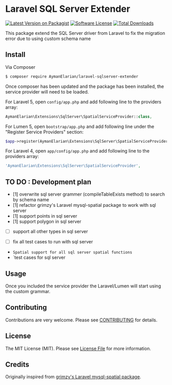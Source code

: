# Laravel SQL Server Extender

[![Latest Version on Packagist][ico-version]][link-packagist]
[![Software License][ico-license]](LICENSE.txt)
[![Total Downloads][ico-downloads]][link-downloads]

This package extend the SQL Server driver from Laravel to fix the migration error due to using custom schema  name

## Install

Via Composer

``` bash
$ composer require AymanElarian/laravel-sqlserver-extender
```

Once composer has been updated and the package has been installed, the service provider will need to be loaded.


For Laravel 5, open `config/app.php` and add following line to the providers array:
``` php
AymanElarian\Extensions\SqlServer\SpatialServiceProvider::class,
```

For Lumen 5, open `bootstrap/app.php` and add following line under the "Register Service Providers" section:
``` php
$app->register(AymanElarian\Extensions\SqlServer\SpatialServiceProvider::class);
```

For Laravel 4, open `app/config/app.php` and add following line to the providers array:

``` php
'AymanElarian\Extensions\SqlServer\SpatialServiceProvider',
```



## TO DO : Development plan

- [1] overwrite sql server grammer (compileTableExists method)  to search by schema name
- [1] refactor grimzy's Laravel mysql-spatial package to work with sql server
- [1] support points in sql server 
- [1] support polygon in sql server 
- [ ] support all other types in sql server 
- [ ] fix all test cases to run with sql server


- `Spatial support for all sql server spatial functions`
- `test cases for sql server

## Usage

Once you included the service provider the Laravel/Lumen will start using the custom grammar.

## Contributing

Contributions are very welcome. Please see [CONTRIBUTING](CONTRIBUTING.md) for details.


## License

The MIT License (MIT). Please see [License File](LICENSE.txt) for more information.


[ico-version]: https://img.shields.io/packagist/v/aymanelarian/laravel-sqlserver-extender.svg?style=flat-square
[ico-license]: https://img.shields.io/badge/license-MIT-brightgreen.svg?style=flat-square
[ico-downloads]: https://img.shields.io/packagist/dt/aymanelarian/laravel-sqlserver-extender.svg?style=flat-square

[link-packagist]: https://packagist.org/packages/aymanelarian/laravel-sqlserver-extender
[link-downloads]: https://packagist.org/packages/aymanelarian/laravel-sqlserver-extender


## Credits

Originally inspired from [grimzy's Laravel mysql-spatial package](https://github.com/grimzy/laravel-mysql-spatial).



